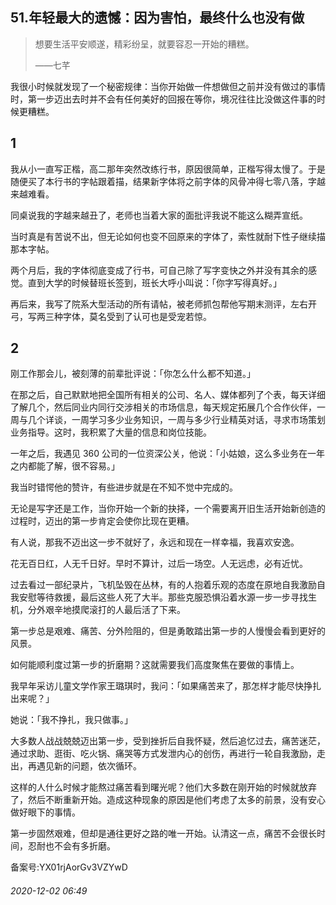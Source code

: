 ## 51.年轻最大的遗憾：因为害怕，最终什么也没有做

> 想要生活平安顺遂，精彩纷呈，就要容忍一开始的糟糕。   
> 
> ——七芊 


我很小时候就发现了一个秘密规律：当你开始做一件想做但之前并没有做过的事情时，第一步迈出去时并不会有任何美好的回报在等你，境况往往比没做这件事的时候更糟糕。 


1
-


我从小一直写正楷，高二那年突然改练行书，原因很简单，正楷写得太慢了。于是随便买了本行书的字帖跟着描，结果新字体将之前字体的风骨冲得七零八落，字越来越难看。 


同桌说我的字越来越丑了，老师也当着大家的面批评我说不能这么糊弄宣纸。 


当时真是有苦说不出，但无论如何也变不回原来的字体了，索性就耐下性子继续描那本字帖。 


两个月后，我的字体彻底变成了行书，可自己除了写字变快之外并没有其余的感觉。直到大学的时候替班长签到，班长大呼小叫说：「你字写得真好。」 


再后来，我写了院系大型活动的所有请帖，被老师抓包帮他写期末测评，左右开弓，写两三种字体，莫名受到了认可也是受宠若惊。 


2
-


刚工作那会儿，被刻薄的前辈批评说：「你怎么什么都不知道。」 


在那之后，自己默默地把全国所有相关的公司、名人、媒体都列了个表，每天详细了解几个，然后同业内同行交涉相关的市场信息，每天规定拓展几个合作伙伴，一周与几个详谈，一周学习多少业务知识，一周与多少行业精英对话，寻求市场策划业务指导。这时，我积累了大量的信息和岗位技能。 


一年之后，我遇见 360 公司的一位资深公关，他说：「小姑娘，这么多业务在一年之内都能了解，很不容易。」 


我当时错愕他的赞许，有些进步就是在不知不觉中完成的。 


无论是写字还是工作，当你开始一个新的抉择，一个需要离开旧生活开始新创造的过程时，迈出的第一步肯定会使你比现在更糟。 


有人说，那我不迈出这一步不就好了，永远和现在一样幸福，我喜欢安逸。 


花无百日红，人无千日好。早时不算计，过后一场空。人无远虑，必有近忧。 


过去看过一部纪录片，飞机坠毁在丛林，有的人抱着乐观的态度在原地自我激励自我安慰等待救援，最后这些人死了大半。那些克服恐惧沿着水源一步一步寻找生机，分外艰辛地摸爬滚打的人最后活了下来。 


第一步总是艰难、痛苦、分外险阻的，但是勇敢踏出第一步的人慢慢会看到更好的风景。 


如何能顺利度过第一步的折磨期？这就需要我们高度聚焦在要做的事情上。 


我早年采访儿童文学作家王璐琪时，我问：「如果痛苦来了，那怎样才能尽快挣扎出来呢？」 


她说：「我不挣扎，我只做事。」 


大多数人战战兢兢迈出第一步，受到挫折后自我怀疑，然后追忆过去，痛苦迷茫，通过求助、逛街、吃火锅、痛哭等方式发泄内心的创伤，再进行一轮自我激励，走出，再遇见新的问题，依次循环。 


这样的人什么时候才能熬过痛苦看到曙光呢？他们大多数在刚开始的时候就放弃了，然后不断重新开始。造成这种现象的原因是他们考虑了太多的前景，没有安心做好眼下的事情。 


第一步固然艰难，但却是通往更好之路的唯一开始。认清这一点，痛苦不会很长时间，忍耐也不会有多折磨。 


备案号:YX01rjAorGv3VZYwD


###### 2020-12-02 06:49
